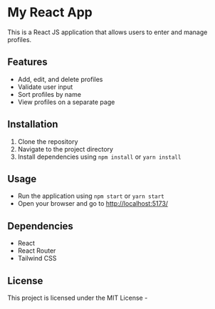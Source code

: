 # My React App

This is a React JS application that allows users to enter and manage profiles.

## Features

- Add, edit, and delete profiles
- Validate user input
- Sort profiles by name
- View profiles on a separate page

## Installation

1. Clone the repository
2. Navigate to the project directory
3. Install dependencies using `npm install` or `yarn install`

## Usage

- Run the application using `npm start` or `yarn start`
- Open your browser and go to [http://localhost:5173/]()


## Dependencies

- React
- React Router
- Tailwind CSS

## License

This project is licensed under the MIT License - 
